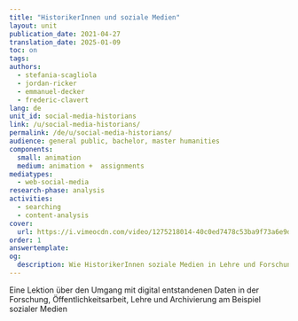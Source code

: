 ```yaml
---
title: "HistorikerInnen und soziale Medien"
layout: unit
publication_date: 2021-04-27
translation_date: 2025-01-09
toc: on
tags:
authors: 
  - stefania-scagliola
  - jordan-ricker
  - emmanuel-decker
  - frederic-clavert
lang: de
unit_id: social-media-historians
link: /u/social-media-historians/
permalink: /de/u/social-media-historians/
audience: general public, bachelor, master humanities
components:
  small: animation
  medium: animation +  assignments
mediatypes: 
  - web-social-media
research-phase: analysis
activities: 
  - searching
  - content-analysis
cover:
  url: https://i.vimeocdn.com/video/1275218014-40c0ed7478c53ba9f73a6e9d4edc277e26a2bb8d775e9b957?mw=700&mh=394
order: 1
answertemplate:
og:
  description: Wie HistorikerInnen soziale Medien in Lehre und Forschung nutzen können
---
```

Eine Lektion über den Umgang mit digital entstandenen Daten in der Forschung, Öffentlichkeitsarbeit, Lehre und Archivierung am Beispiel sozialer Medien

<!-- more -->
